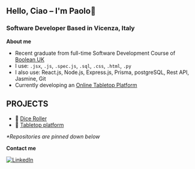 ## Hello, Ciao – I'm Paolo👋
### Software Developer Based in Vicenza, Italy

**About me**
- Recent graduate from full-time Software Development Course of [Boolean UK](https://boolean.co.uk/?utm_source=google&utm_campaign=cl1_search_brand&utm_medium=cpc&utm_content=boolean&gclid=CjwKCAjw0dKXBhBPEiwA2bmObWUv639baHQPEgjyu_XPc18sX1ytcIJklv4kbAUs9UsdKPHX8JokGxoCbZEQAvD_BwE)
- I use: ``.jsx``, ``.js``, ``.spec.js``, ``.sql``, ``.css``, ``.html``, ``.py``
- I also use: React.js, Node.js, Express.js, Prisma, postgreSQL, Rest API, Jasmine, Git
- Currently developing an [Online Tabletop Platform](https://github.com/Paolo-Federle/Online-Tabletop-Platform)

## PROJECTS

- 🎲 [Dice Roller](https://dice-roll-beta.vercel.app/)
- 🧠 [Tabletop platform](https://github.com/Paolo-Federle/Online_Tabletop_Platform)

<i>*Repositories are pinned down below</i>

**Contact me**

[![LinkedIn](https://img.shields.io/badge/linkedin-%230077B5.svg?style=for-the-badge&logo=linkedin&logoColor=white)]([https://www.linkedin.com/in/hubertlemczak/](https://www.linkedin.com/in/paolo-federle/))
